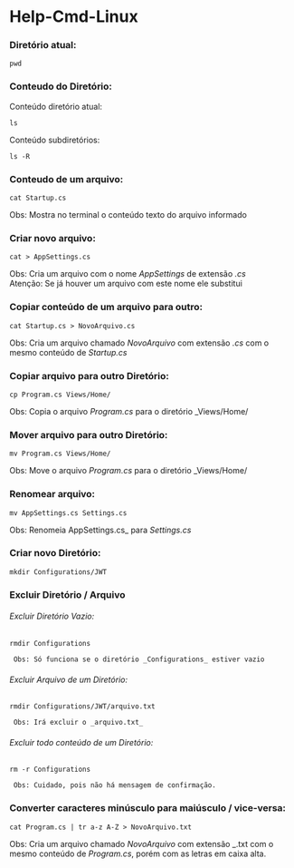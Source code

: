 # Help-Cmd-Linux

### Diretório atual:
```
pwd
```

### Conteudo do Diretório:
 Conteúdo diretório atual:
```
ls
```

Conteúdo subdiretórios:
```
ls -R
```

### Conteudo de um arquivo:
```
cat Startup.cs
```
Obs: Mostra no terminal o conteúdo texto do arquivo informado

### Criar novo arquivo:
```
cat > AppSettings.cs
```
Obs: Cria um arquivo com o nome _AppSettings_ de extensão _.cs_  
Atenção: Se já houver um arquivo com este nome ele substitui


### Copiar conteúdo de um arquivo para outro:
```
cat Startup.cs > NovoArquivo.cs
```
Obs: Cria um arquivo chamado _NovoArquivo_ com extensão _.cs_ com o mesmo conteúdo de _Startup.cs_


### Copiar arquivo para outro Diretório:
```
cp Program.cs Views/Home/
```
Obs: Copia o arquivo _Program.cs_ para o diretório _Views/Home/


### Mover arquivo para outro Diretório:
```
mv Program.cs Views/Home/
```
Obs: Move o arquivo _Program.cs_ para o diretório _Views/Home/


### Renomear arquivo:
```
mv AppSettings.cs Settings.cs
```
Obs: Renomeia AppSettings.cs_ para _Settings.cs_


### Criar novo Diretório:
```
mkdir Configurations/JWT
```

### Excluir Diretório / Arquivo
###### Excluir Diretório Vazio:
```
rmdir Configurations
```
     Obs: Só funciona se o diretório _Configurations_ estiver vazio

###### Excluir Arquivo de um Diretório:
```
rmdir Configurations/JWT/arquivo.txt
```
     Obs: Irá excluir o _arquivo.txt_

###### Excluir todo conteúdo de um Diretório:
```
rm -r Configurations
```
     Obs: Cuidado, pois não há mensagem de confirmação.








### Converter caracteres minúsculo para maiúsculo / vice-versa:
```
cat Program.cs | tr a-z A-Z > NovoArquivo.txt
```
Obs: Cria um arquivo chamado _NovoArquivo_ com extensão _.txt com o mesmo conteúdo de _Program.cs_, porém com as letras em caixa alta.





